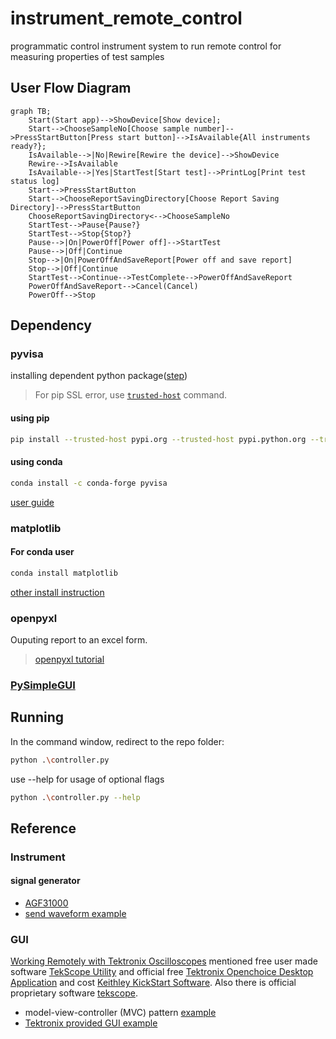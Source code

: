 # instrument_remote_control

programmatic control instrument system to run remote control for measuring properties of test samples

## User Flow Diagram

```mermaid
graph TB;
    Start(Start app)-->ShowDevice[Show device];
    Start-->ChooseSampleNo[Choose sample number]-->PressStartButton[Press start button]-->IsAvailable{All instruments ready?};
    IsAvailable-->|No|Rewire[Rewire the device]-->ShowDevice
    Rewire-->IsAvailable
    IsAvailable-->|Yes|StartTest[Start test]-->PrintLog[Print test status log]
    Start-->PressStartButton
    Start-->ChooseReportSavingDirectory[Choose Report Saving Directory]-->PressStartButton
    ChooseReportSavingDirectory<-->ChooseSampleNo
    StartTest-->Pause{Pause?}
    StartTest-->Stop{Stop?}
    Pause-->|On|PowerOff[Power off]-->StartTest
    Pause-->|Off|Continue
    Stop-->|On|PowerOffAndSaveReport[Power off and save report]
    Stop-->|Off|Continue
    StartTest-->Continue-->TestComplete-->PowerOffAndSaveReport
    PowerOffAndSaveReport-->Cancel(Cancel)
    PowerOff-->Stop
```

## Dependency

### pyvisa
installing dependent python package([step](https://www.lockinc.com.tw/files/%E6%8A%80%E8%A1%93%E7%B0%A1%E4%BB%8B%E3%80%8A%E7%A4%BA%E6%B3%A2%E5%99%A8%E8%87%AA%E5%8B%95%E5%8C%96%E5%92%8C%20Python%20%E5%85%A5%E9%96%80%E3%80%8B_%E4%B8%AD%E6%96%87%E7%89%88_.pdf))
> For pip SSL error, use [`trusted-host`](https://stackoverflow.com/questions/25981703/pip-install-fails-with-connection-error-ssl-certificate-verify-failed-certi) command.

#### using pip
```sh
pip install --trusted-host pypi.org --trusted-host pypi.python.org --trusted-host files.pythonhosted.org pyvisa
```
#### using conda
```sh
conda install -c conda-forge pyvisa
```
[user guide](https://pyvisa.readthedocs.io/en/latest/_modules/pyvisa/highlevel.html#)

### matplotlib
#### For conda user
```sh
conda install matplotlib
```
[other install instruction](https://www.geeksforgeeks.org/install-matplotlib-python/)

### openpyxl

Ouputing report to an excel form.
> [openpyxl tutorial](https://openpyxl.readthedocs.io/en/stable/tutorial.html)

### [PySimpleGUI](https://www.pysimplegui.org/en/latest/)

## Running

In the command window, redirect to the repo folder:

```sh
python .\controller.py
```

use --help for usage of optional flags
```sh
python .\controller.py --help 
```

## Reference

### Instrument

#### signal generator

* [AGF31000](https://download.tek.com/manual/077147303_AFG31000_Series_User_Manual_EN_Nov2020.pdf)
* [send waveform example](https://github.com/tektronix/Programmatic-Control-Examples/blob/master/Examples/Signal_Sources/src/AFG3KSendWaveformExample/python/afg3k_send_wfm_1.py)

### GUI

[Working Remotely with Tektronix Oscilloscopes](https://www.tek.com/en/documents/technical-brief/working-remotely-with-tek-scopes-tech-brief) mentioned free user made software [TekScope Utility](https://forum.tek.com/viewtopic.php?t=140451#p284900) and official free [Tektronix Openchoice Desktop Application](https://www.tek.com/en/support/software/utility/tektronix-openchoice-desktop-application-tdspcs1--v28) and cost [Keithley KickStart Software](https://www.tek.com/en/products/keithley/keithley-control-software-bench-instruments/kickstart). Also there is official proprietary software [tekscope](https://www.tekcloud.com/tekscope/).
* model-view-controller (MVC) pattern [example](https://www.pythontutorial.net/tkinter/tkinter-mvc/)
* [Tektronix provided GUI example](https://github.com/tektronix/keithley/blob/7a7c60ce6ac114b7fee00d9f216cdbfedcdc9396/Instrument_Examples/General/Creating_GUIs/instrgui.py
)
